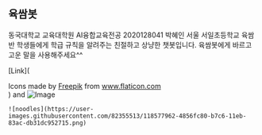 ## 육쌈봇

동국대학교 교육대학원 AI융합교육전공 2020128041 박혜인
서울 서일초등학교 육쌈반 학생들에게 학급 규칙을 알려주는 친절하고 상냥한 챗봇입니다.
육쌈봇에게 바르고 고운 말을 사용해주세요^^

[Link](<div>Icons made by <a href="https://www.freepik.com" title="Freepik">Freepik</a> from <a href="https://www.flaticon.com/" title="Flaticon">www.flaticon.com</a></div>) and ![Image](src)

```
![noodles](https://user-images.githubusercontent.com/82355513/118577962-4856fc80-b7c6-11eb-83ac-db31dc952715.png)

